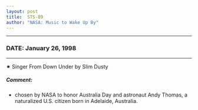 ```yaml
---
layout: post
title:  STS-89
author: "NASA: Music to Wake Up By"
---
```


----
### DATE: January 26, 1998
----
✷ Singer From Down Under by Slim Dusty

##### Comment:
* chosen by NASA to honor Australia Day and astronaut Andy Thomas, a naturalized U.S. citizen born in Adelaide, Australia.
